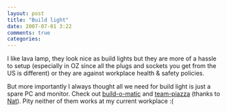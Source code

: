```yaml
---
layout: post
title: "Build light"
date: 2007-07-01 3:22
comments: true
categories: 
---
```


<p>I like lava lamp, they look nice as build lights but they are more of a hassle to setup (especially in OZ since all the plugs and sockets you get from the US is different) or they are against workplace health &amp; safety policies. </p><p>But more importantly I always thought all we need for build light is just a spare PC and monitor. Check out <a href="http://build-o-matic.sourceforge.net/">build-o-matic</a> and <a href="http://code.google.com/p/team-piazza/">team-piazza</a> (thanks to <a href="http://nat.truemesh.com/archives/000696.html">Nat</a>).  Pity neither of them works at my current workplace :(</p>
